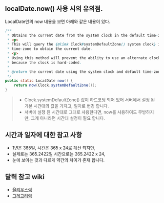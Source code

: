 ## localDate.now() 사용 시의 유의점.
LocalDate안의 now 내용을 보면 아래와 같은 내용이 있다.
```java
/**
 * Obtains the current date from the system clock in the default time-zone.
 * <p>
 * This will query the {@link Clock#systemDefaultZone() system clock} in the default
 * time-zone to obtain the current date.
 * <p>
 * Using this method will prevent the ability to use an alternate clock for testing
 * because the clock is hard-coded.
 *
 * @return the current date using the system clock and default time-zone, not null
 */
public static LocalDate now() {
    return now(Clock.systemDefaultZone());
}
```
> - Clock.systemDefaultZone() 값이 하드코딩 되어 있어 서버에서 설정 된 기본 시간대의 값을 가지고, 일자로 변경 합니다.
> - 서버에 설정 된 시간대로 그대로 사용한다면, now를 사용하여도 무방하지만, 그게 아니라면 시간대 설정이 필요 합니다.

## 시간과 일자에 대한 참고 사항
- 1년은 365일, 시간은 365 x 24로 계산 되지만,
- 실제로는 365.2422일 시간으로는 365.2422 x 24,
- 눈에 보이는 것과 다르게 약간의 차이가 존재 합니다.

## 달력 참고 wiki
- [율리우스력](https://ko.wikipedia.org/wiki/%EC%9C%A8%EB%A6%AC%EC%9A%B0%EC%8A%A4%EB%A0%A5)
- [그레고리력](https://ko.wikipedia.org/wiki/%EA%B7%B8%EB%A0%88%EA%B3%A0%EB%A6%AC%EB%A0%A5)
